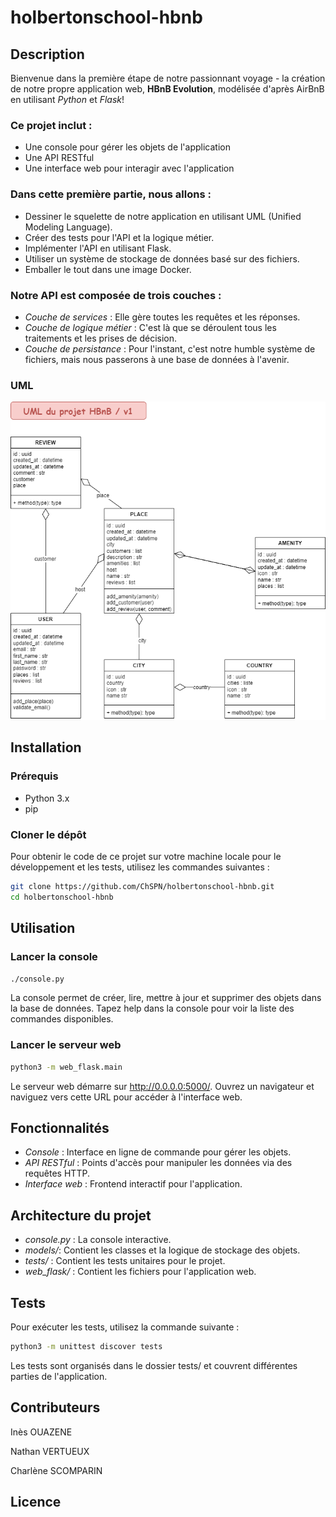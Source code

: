 # holbertonschool-hbnb

## Description
Bienvenue dans la première étape de notre passionnant voyage - la création de notre propre application web, **HBnB Evolution**, modélisée d'après AirBnB en utilisant *Python* et *Flask*!

### Ce projet inclut :
- Une console pour gérer les objets de l'application
- Une API RESTful
- Une interface web pour interagir avec l'application

### Dans cette première partie, nous allons :
- Dessiner le squelette de notre application en utilisant UML (Unified Modeling Language).
- Créer des tests pour l'API et la logique métier.
- Implémenter l'API en utilisant Flask.
- Utiliser un système de stockage de données basé sur des fichiers.
- Emballer le tout dans une image Docker.

### Notre API est composée de trois couches :
- *Couche de services* : Elle gère toutes les requêtes et les réponses.
- *Couche de logique métier* : C'est là que se déroulent tous les traitements et les prises de décision.
- *Couche de persistance* : Pour l'instant, c'est notre humble système de fichiers, mais nous passerons à une base de données à l'avenir.
### UML
![UML du projet HBnB](HBnB_uml.png "UML du projet HBnB")


## Installation
### Prérequis
- Python 3.x
- pip

### Cloner le dépôt
Pour obtenir le code de ce projet sur votre machine locale pour le développement et les tests, utilisez les commandes suivantes :
```sh
git clone https://github.com/ChSPN/holbertonschool-hbnb.git
cd holbertonschool-hbnb
```


## Utilisation
### Lancer la console
```sh
./console.py
```
La console permet de créer, lire, mettre à jour et supprimer des objets dans la base de données. Tapez help dans la console pour voir la liste des commandes disponibles.

### Lancer le serveur web
```sh
python3 -m web_flask.main
```
Le serveur web démarre sur http://0.0.0.0:5000/. Ouvrez un navigateur et naviguez vers cette URL pour accéder à l'interface web.


## Fonctionnalités
- *Console* : Interface en ligne de commande pour gérer les objets.
- *API RESTful* : Points d'accès pour manipuler les données via des requêtes HTTP.
- *Interface web* : Frontend interactif pour l'application.


## Architecture du projet
- *console.py* : La console interactive.
- *models/*: Contient les classes et la logique de stockage des objets.
- *tests/* : Contient les tests unitaires pour le projet.
- *web_flask/* : Contient les fichiers pour l'application web.


## Tests
Pour exécuter les tests, utilisez la commande suivante :
```sh
python3 -m unittest discover tests
```
Les tests sont organisés dans le dossier tests/ et couvrent différentes parties de l'application.


## Contributeurs
Inès OUAZENE

Nathan VERTUEUX

Charlène SCOMPARIN


## Licence

